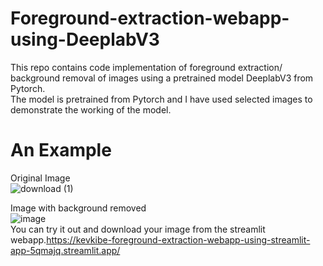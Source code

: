 # Foreground-extraction-webapp-using-DeeplabV3
This repo contains code implementation of foreground extraction/ background removal of images using a pretrained model DeeplabV3 from Pytorch.<br>
The model is pretrained from Pytorch and I have used selected images to demonstrate the working of the model.<br>
# An Example 
Original Image<br>
![download (1)](https://user-images.githubusercontent.com/86055894/231217589-abdb5f4f-b249-47f7-bcf1-a76366b4b277.jpg)<br>

Image with background removed<br>
![image](https://user-images.githubusercontent.com/86055894/231217622-f4b5c6de-fa2c-4cb1-bb75-1f142044e667.png)
<br>
You can try it out and download your image from the streamlit webapp.https://kevkibe-foreground-extraction-webapp-using-streamlit-app-5qmajq.streamlit.app/ 
